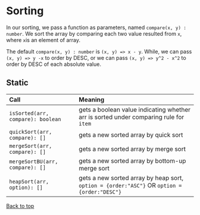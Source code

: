<a name="sorting"></a>
# Sorting
In our sorting, we pass a function as parameters, named `compare(x, y) : number`. We sort the array by comparing each two value resulted from `x`, where `x`is an element of array.

The default `compare(x, y) : number` is `(x, y) => x - y`. While, we can pass `(x, y) => y -x` to order by DESC, or we can pass `(x, y) => y^2 - x^2` to order by DESC of each absolute value.

<a name="static"></a>
## Static
Call | Meaning
:----|:-------
`isSorted(arr, compare): boolean` | gets a boolean value indicating whether arr is sorted under comparing rule for `item`
`quickSort(arr, compare): []` | gets a new sorted array by quick sort
`mergeSort(arr, compare): []` | gets a new sorted array by merge sort
`mergeSortBU(arr, compare): []` | gets a new sorted array by bottom-up merge sort
`heapSort(arr, option): []` | gets a new sorted array by heap sort, `option = {order:"ASC"}` OR `option = {order:"DESC"}`

[Back to top](#sorting)
